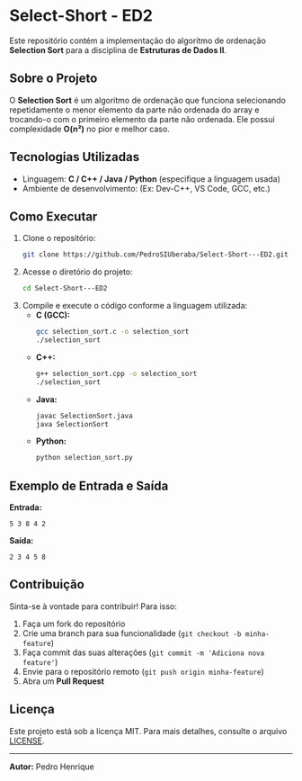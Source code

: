# Select-Short - ED2

Este repositório contém a implementação do algoritmo de ordenação **Selection Sort** para a disciplina de **Estruturas de Dados II**.

## Sobre o Projeto

O **Selection Sort** é um algoritmo de ordenação que funciona selecionando repetidamente o menor elemento da parte não ordenada do array e trocando-o com o primeiro elemento da parte não ordenada. Ele possui complexidade **O(n²)** no pior e melhor caso.

## Tecnologias Utilizadas

- Linguagem: **C / C++ / Java / Python** (especifique a linguagem usada)
- Ambiente de desenvolvimento: (Ex: Dev-C++, VS Code, GCC, etc.)

## Como Executar

1. Clone o repositório:
   ```sh
   git clone https://github.com/PedroSIUberaba/Select-Short---ED2.git
   ```
2. Acesse o diretório do projeto:
   ```sh
   cd Select-Short---ED2
   ```
3. Compile e execute o código conforme a linguagem utilizada:
   - **C (GCC):**
     ```sh
     gcc selection_sort.c -o selection_sort
     ./selection_sort
     ```
   - **C++:**
     ```sh
     g++ selection_sort.cpp -o selection_sort
     ./selection_sort
     ```
   - **Java:**
     ```sh
     javac SelectionSort.java
     java SelectionSort
     ```
   - **Python:**
     ```sh
     python selection_sort.py
     ```

## Exemplo de Entrada e Saída

**Entrada:**

```
5 3 8 4 2
```

**Saída:**

```
2 3 4 5 8
```

## Contribuição

Sinta-se à vontade para contribuir! Para isso:

1. Faça um fork do repositório
2. Crie uma branch para sua funcionalidade (`git checkout -b minha-feature`)
3. Faça commit das suas alterações (`git commit -m 'Adiciona nova feature'`)
4. Envie para o repositório remoto (`git push origin minha-feature`)
5. Abra um **Pull Request**

## Licença

Este projeto está sob a licença MIT. Para mais detalhes, consulte o arquivo [LICENSE](LICENSE).

---

**Autor:** Pedro Henrique

